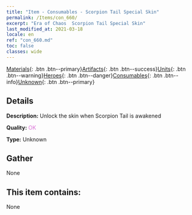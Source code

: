 ```yaml
---
title: "Item - Consumables - Scorpion Tail Special Skin"
permalink: /Items/con_660/
excerpt: "Era of Chaos  Scorpion Tail Special Skin"
last_modified_at: 2021-03-18
locale: en
ref: "con_660.md"
toc: false
classes: wide
---
```

 [Materials](/Items/){: .btn .btn--primary}[Artifacts](/Items/Artifacts/){: .btn .btn--success}[Units](/Items/Units/){: .btn .btn--warning}[Heroes](/Items/Heroes/){: .btn .btn--danger}[Consumables](/Items/Consumables/){: .btn .btn--info}[Unknown](/Items/Unknown/){: .btn .btn--primary}

## Details
 **Description:** Unlock the skin when Scorpion Tail is awakened

 **Quality:** <span style="color: #DA70D6">OK</span>

 **Type:** Unknown

## Gather

  None

## This item contains:

  None

